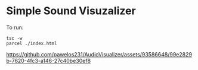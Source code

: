 # Simple Sound Visuzalizer

To run:
```console
tsc -w
parcel ./index.html
```

https://github.com/pawelos231/AudioVisualizer/assets/93586648/99e2829b-7620-4fc3-a146-27c40be30ef8

